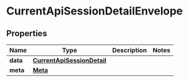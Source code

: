 

# CurrentApiSessionDetailEnvelope


## Properties

| Name | Type | Description | Notes |
|------------ | ------------- | ------------- | -------------|
|**data** | [**CurrentApiSessionDetail**](CurrentApiSessionDetail.md) |  |  |
|**meta** | [**Meta**](Meta.md) |  |  |



